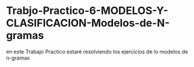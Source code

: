 # Trabjo-Practico-6-MODELOS-Y-CLASIFICACION-Modelos-de-N-gramas
en este Trabajo Practico estaré resolviendo los ejercicios de lo modelos de n-gramas
